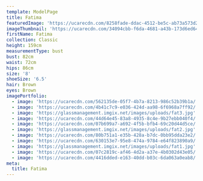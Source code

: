 ```yaml
---
template: ModelPage
title: Fatima
featuredImage: 'https://ucarecdn.com/8258fade-ddac-4512-be5c-ab73a573d27c/'
imageThumbnail: 'https://ucarecdn.com/34094cbb-f6da-4681-a43b-173d6ed64d74/'
firstName: Fatima
collection: Classic
height: 159cm
measurementType: bust
bust: 82cm
waist: 72cm
hips: 86cm
size: '8'
shoeSize: '6.5'
hair: Brown
eyes: Brown
imagePortfolio:
  - image: 'https://ucarecdn.com/562135de-05f7-4b7a-8213-986c52b39b1a/'
  - image: 'https://ucarecdn.com/4b41c7c9-e036-424d-aa98-6f6968a7ff92/'
  - image: 'https://glassmanagement.imgix.net/images/uploads/fat3.jpg'
  - image: 'https://ucarecdn.com/44d64e45-83a8-4935-8c4e-9b27ebb040f4/'
  - image: 'https://ucarecdn.com/07b699a7-a692-4f5b-bfb4-69c20d44d5ce/'
  - image: 'https://glassmanagement.imgix.net/images/uploads/fat2.jpg'
  - image: 'https://ucarecdn.com/80b751a1-e35b-428a-b7dc-0bb95dda23e2/'
  - image: 'https://ucarecdn.com/630153e7-95e8-474a-9784-e64f823890a9/'
  - image: 'https://glassmanagement.imgix.net/images/uploads/fat1.jpg'
  - image: 'https://ucarecdn.com/07c2819c-af46-4d2a-a37e-4b0302d43e05/'
  - image: 'https://ucarecdn.com/4416dded-e163-40dd-b03c-6da063a0eab8/'
meta:
  title: Fatima
---
```


